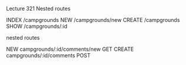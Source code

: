 Lecture 321 Nested routes

INDEX   /campgrounds
NEW     /campgrounds/new
CREATE  /campgrounds
SHOW    /campgrounds/:id

nested routes

NEW     campgrounds/:id/comments/new    GET
CREATE  campgrounds/:id/comments        POST